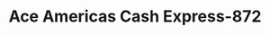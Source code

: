 ---
f_zip-code: 44060
f_state-code: OH
title: Ace Americas Cash Express-872
f_phone: 440-602-2274
f_city-only: Mentor
f_address: 7537 Mentor Ave Mentor
f_location-unique-id: '872'
slug: ace-americas-cash-express-872
updated-on: '2024-05-30T13:46:58.046Z'
created-on: '2024-05-30T13:36:59.803Z'
published-on: '2024-05-30T13:54:32.469Z'
f_city-state: cms/city/mentor-oh.md
f_company: cms/company/ace-americas-cash-express.md
f_state: cms/state/ohio.md
layout: '[payday-loan].html'
tags: payday-loan
---